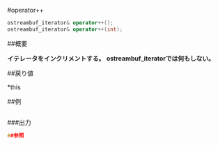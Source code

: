#operator++
```cpp
ostreambuf_iterator& operator++();
ostreambuf_iterator& operator++(int);
```

##概要

<b>イテレータをインクリメントする。</b>
<b>ostreambuf_iteratorでは何もしない。</b>


##戻り値

*this


##例

```cpp
```

###出力

```cpp
##参照
```
